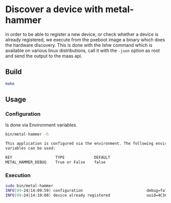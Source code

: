 # Discover a device with metal-hammer

in order to be able to register a new device, or check whether a device is already registered, we execute from the pxeboot image a binary which does the hardware discovery. This is done with the *lshw* command which is available on various linux distributions, call it with the `-json` option as root and send the output to the maas api.

## Build

```bash
make
```

## Usage

### Configuration

Is done via Environment variables.

```bash
bin/metal-hammer -h

This application is configured via the environment. The following environment
variables can be used:

KEY                   TYPE             DEFAULT                                  REQUIRED    DESCRIPTION
METAL_HAMMER_DEBUG    True or False    false                                    False       turn on debug log
```

### Execution

```bash
sudo bin/metal-hammer
INFO[09-24|14:09:59] configuration                            debug=false reportURL=http://localhost:8080/device/register
INFO[09-24|14:10:00] device already registered                uuid=4C3CEF61-F536-B211-A85C-B765E03E138F caller=lshw.go:63
```
